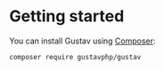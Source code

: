 # Getting started

You can install Gustav using [Composer](https://getcomposer.org/):

```bash
composer require gustavphp/gustav
```
